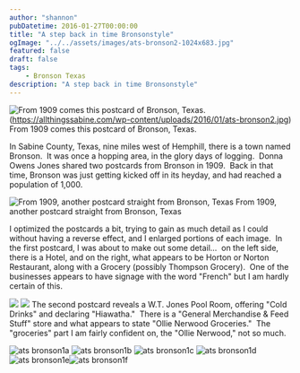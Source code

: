 ```yaml
---
author: "shannon"
pubDatetime: 2016-01-27T00:00:00
title: "A step back in time Bronsonstyle"
ogImage: "../../assets/images/ats-bronson2-1024x683.jpg"
featured: false
draft: false
tags:
    - Bronson Texas
description: "A step back in time Bronsonstyle"
---
```


![From 1909 comes this postcard of Bronson, Texas.](@assets/images/ats-bronson2-1024x683.jpg)(https://allthingssabine.com/wp-content/uploads/2016/01/ats-bronson2.jpg) From 1909 comes this postcard of Bronson, Texas.

In Sabine County, Texas, nine miles west of Hemphill, there is a town named Bronson.  It was once a hopping area, in the glory days of logging.  Donna Owens Jones shared two postcards from Bronson in 1909.  Back in that time, Bronson was just getting kicked off in its heyday, and had reached a population of 1,000.

<!--more-->

![From 1909, another postcard straight from Bronson, Texas](@assets/images/ats-bronson1-1024x631.jpg) From 1909, another postcard straight from Bronson, Texas

I optimized the postcards a bit, trying to gain as much detail as I could without having a reverse effect, and I enlarged portions of each image.  In the first postcard, I was about to make out some detail...  on the left side, there is a Hotel, and on the right, what appears to be Horton or Norton Restaurant, along with a Grocery (possibly Thompson Grocery).  One of the businesses appears to have signage with the word "French" but I am hardly certain of this.

![](@assets/images/ats-bronson2a.jpg) ![](@assets/images/ats-bronson2b-1024x781.jpg) The second postcard reveals a W.T. Jones Pool Room, offering "Cold Drinks" and declaring "Hiawatha."  There is a "General Merchandise & Feed Stuff" store and what appears to state "Ollie Nerwood Groceries."  The "groceries" part I am fairly confident on, the "Ollie Nerwood," not so much.

![ats bronson1a](@assets/images/ats-bronson1a.jpg) ![ats bronson1b](@assets/images/ats-bronson1b.jpg) ![ats bronson1c](@assets/images/ats-bronson1c.jpg) ![ats bronson1d](@assets/images/ats-bronson1d.jpg) ![ats bronson1e](@assets/images/ats-bronson1e.jpg)![ats bronson1f](@assets/images/ats-bronson1f.jpg)